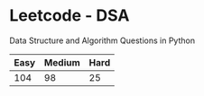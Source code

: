 # Leetcode - DSA

Data Structure and Algorithm Questions in Python

| Easy   |  Medium  | Hard |
|--------|----------|------|
|  104   |    98    |  25  |
